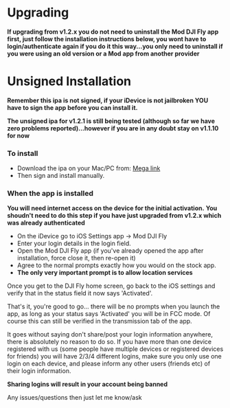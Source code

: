 # Upgrading

**If upgrading from v1.2.x you do not need to uninstall the Mod DJI Fly app first, just follow the installation instructions below, you wont have to login/authenticate again if you do it this way...you only need to uninstall if you were using an old version or a Mod app from another provider**


# Unsigned Installation

**Remember this ipa is not signed, if your iDevice is not jailbroken YOU have to sign the app before you can install it.**

**The unsigned ipa for v1.2.1 is still being tested (although so far we have zero problems reported)...however if you are in any doubt stay on v1.1.10 for now**


### To install

* Download the ipa on your Mac/PC from: [Mega link](https://mega.nz/file/WFUkXLAI#30EJJFFvR7mCCbfvhKm3V-AllWaFFzIhIctymvjepgA)
* Then sign and install manually.


### When the app is installed

**You will need internet access on the device for the initial activation.**
**You shoudn't need to do this step if you have just upgraded from v1.2.x which was already authenticated**

* On the iDevice go to iOS Settings app -> Mod DJI Fly
* Enter your login details in the login field.
* Open the Mod DJI Fly app (if you've already opened the app after installation, force close it, then re-open it)
* Agree to the normal prompts exactly how you would on the stock app.
* **The only very important prompt is to allow location services**

Once you get to the DJI Fly home screen, go back to the iOS settings and verify that in the status field it now says 'Activated'.

That's it, you're good to go... there will be no prompts when you launch the app, as long as your status says 'Activated' you will be in FCC mode. Of course this can still be verified in the transmission tab of the app.

It goes without saying don't share/post your login information anywhere, there is absolutely no reason to do so.
If you have more than one device registered with us (some people have multiple devices or registered devices for friends) you will have 2/3/4 different logins, make sure you only use one login on each device, and please inform any other users (friends etc) of their login information.

**Sharing logins will result in your account being banned**

Any issues/questions then just let me know/ask


